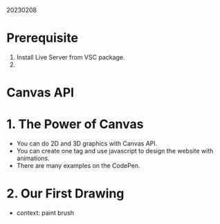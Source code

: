 
20230208

# Prerequisite
1. Install Live Server from VSC package.
2. 

# Canvas API

# 1. The Power of Canvas

- You can do 2D and 3D graphics with Canvas API. 
- You can create one tag and use javascript to design the website with animations. 
- There are many examples on the CodePen.

# 2. Our First Drawing

- context: paint brush


